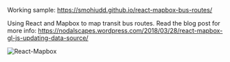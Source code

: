 Working sample: https://smohiudd.github.io/react-mapbox-bus-routes/

Using React and Mapbox to map transit bus routes. Read the blog post for more info: https://nodalscapes.wordpress.com/2018/03/28/react-mapbox-gl-js-updating-data-source/

![React-Mapbox](https://nodalscapes.files.wordpress.com/2018/03/ct_bus_mapping.png?w=734&h=778)

